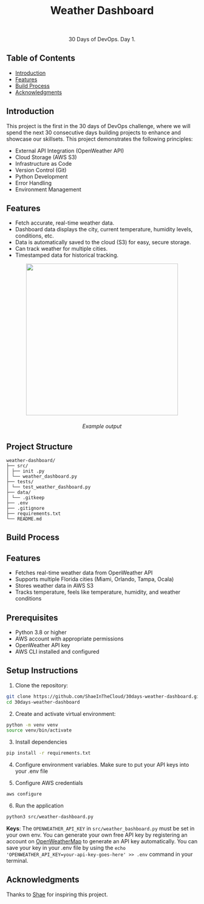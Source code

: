 <h1 align="center"> Weather Dashboard </h1> <br>

<p align="center">
  30 Days of DevOps. Day 1.
</p>


<!-- START doctoc generated TOC please keep comment here to allow auto update -->
<!-- DON'T EDIT THIS SECTION, INSTEAD RE-RUN doctoc TO UPDATE -->
## Table of Contents
- [Introduction](#introduction)
- [Features](#features)
- [Build Process](#build-process)
- [Acknowledgments](#acknowledgments)

<!-- END doctoc generated TOC please keep comment here to allow auto update -->


## Introduction
This project is the first in the 30 days of DevOps challenge, where we will spend the next 30 consecutive days building projects to enhance and showcase our skillsets. This project demonstrates the following principles:
- External API Integration (OpenWeather API)
- Cloud Storage (AWS S3)
- Infrastructure as Code
- Version Control (Git)
- Python Development
- Error Handling
- Environment Management


## Features
* Fetch accurate, real-time weather data.
* Dashboard data displays the city, current temperature, humidity levels, conditions, etc.
* Data is automatically saved to the cloud (S3) for easy, secure storage.
* Can track weather for multiple cities.
* Timestamped data for historical tracking.

<p align="center">
  <img src = "https://rodger-project-images.s3.us-east-1.amazonaws.com/Screenshot+2025-01-09+235213.png" width=400>
  <h6 align="center">Example output</h6>
</p>

## Project Structure
```plaintext
weather-dashboard/
├── src/
│ ├── init .py
│ └── weather_dashboard.py
├── tests/
│ └── test_weather_dashboard.py
├── data/
│ └── .gitkeep
├── .env
├── .gitignore
├── requirements.txt
└── README.md
```

## Build Process

## Features
- Fetches real-time weather data from OpenWeather API
- Supports multiple Florida cities (Miami, Orlando, Tampa, Ocala)
- Stores weather data in AWS S3
- Tracks temperature, feels like temperature, humidity, and weather conditions

## Prerequisites
- Python 3.8 or higher
- AWS account with appropriate permissions
- OpenWeather API key
- AWS CLI installed and configured

## Setup Instructions

1. Clone the repository:
```bash
git clone https://github.com/ShaeInTheCloud/30days-weather-dashboard.git
cd 30days-weather-dashboard
```

2. Create and activate virtual environment:
```bash
python -m venv venv
source venv/bin/activate
```

3. Install dependencies 
```bash
pip install -r requirements.txt
```

4. Configure environment variables. Make sure to put your API keys into your .env file

5. Configure AWS credentials
```bash
aws configure
```

6. Run the application
```bash
python3 src/weather-dashboard.py
```

**Keys**: The `OPENWEATHER_API_KEY` in `src/weather_bashboard.py` must be set in your own env. You can generate your own free API key by registering an account on [OpenWeatherMap](https://home.openweathermap.org/) to generate an API key automatically. You can save your key in your .env file by using the `echo 'OPENWEATHER_API_KEY=your-api-key-goes-here' >> .env` command in your terminal.


## Acknowledgments
Thanks to [Shae](https://www.github.com/ShaeInTheCloud) for inspiring this project.
